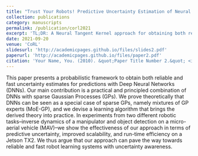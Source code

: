 ```yaml
---
title: "Trust Your Robots! Predictive Uncertainty Estimation of Neural Networks with Sparse Gaussian Processes"
collection: publications
category: manuscripts
permalink: /publication/corl2021
excerpt: 'TL;DR: A Neural Tangent Kernel approach for obtaining both reliable and fast uncertainty estimates from deep learning models.'
date: 2021-09-20
venue: 'CoRL'
slidesurl: 'http://academicpages.github.io/files/slides2.pdf'
paperurl: 'http://academicpages.github.io/files/paper2.pdf'
citation: 'Your Name, You. (2010). &quot;Paper Title Number 2.&quot; <i>Journal 1</i>. 1(2).'
---
```


This paper presents a probabilistic framework to obtain both reliable and fast uncertainty estimates for predictions with Deep Neural Networks (DNNs). Our main contribution is a practical and principled combination of DNNs with sparse Gaussian Processes (GPs). We prove theoretically that DNNs can be seen as a special case of sparse GPs, namely mixtures of GP experts (MoE-GP), and we devise a learning algorithm that brings the derived theory into practice. In experiments from two different robotic tasks–inverse dynamics of a manipulator and object detection on a micro-aerial vehicle (MAV)–we show the effectiveness of our approach in terms of predictive uncertainty, improved scalability, and run-time efficiency on a Jetson TX2. We thus argue that our approach can pave the way towards reliable and fast robot learning systems with uncertainty awareness.
